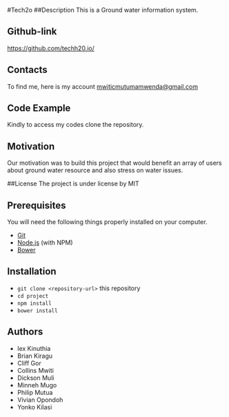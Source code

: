 #Tech2o
##Description
This is a Ground water information system.

## Github-link
https://github.com/techh20.io/

## Contacts
To find me, here is my account mwiticmutumamwenda@gmail.com

## Code Example
Kindly to access my codes clone the repository.

## Motivation
Our motivation was to build this project that would benefit an array of users about ground water resource and also stress on water issues.

##License
The project is under license by MIT

## Prerequisites

You will need the following things properly installed on your computer.

* [Git](https://git-scm.com/)
* [Node.js](https://nodejs.org/) (with NPM)
* [Bower](https://bower.io/)


## Installation

* `git clone <repository-url>` this repository
* `cd project`
* `npm install`
* `bower install`

## Authors
 * lex Kinuthia
 * Brian Kiragu
 * Cliff Gor
 * Collins Mwiti
 * Dickson Muli
 * Minneh Mugo
 * Philip Mutua
 * Vivian Opondoh
 * Yonko Kilasi

